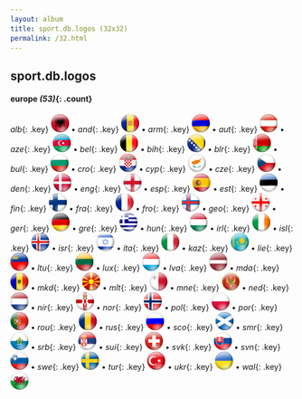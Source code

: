 ```yaml
---
layout: album
title: sport.db.logos (32x32)
permalink: /32.html
---
```



## sport.db.logos


#### europe _(53)_{: .count}

_alb_{: .key} ![alb](vendor/assets/images/logos/32x32/alb.png) • _and_{: .key} ![and](vendor/assets/images/logos/32x32/and.png) • _arm_{: .key} ![arm](vendor/assets/images/logos/32x32/arm.png) • _aut_{: .key} ![aut](vendor/assets/images/logos/32x32/aut.png) • _aze_{: .key} ![aze](vendor/assets/images/logos/32x32/aze.png) • _bel_{: .key} ![bel](vendor/assets/images/logos/32x32/bel.png) • _bih_{: .key} ![bih](vendor/assets/images/logos/32x32/bih.png) • _blr_{: .key} ![blr](vendor/assets/images/logos/32x32/blr.png) • _bul_{: .key} ![bul](vendor/assets/images/logos/32x32/bul.png) • _cro_{: .key} ![cro](vendor/assets/images/logos/32x32/cro.png) • _cyp_{: .key} ![cyp](vendor/assets/images/logos/32x32/cyp.png) • _cze_{: .key} ![cze](vendor/assets/images/logos/32x32/cze.png) • _den_{: .key} ![den](vendor/assets/images/logos/32x32/den.png) • _eng_{: .key} ![eng](vendor/assets/images/logos/32x32/eng.png) • _esp_{: .key} ![esp](vendor/assets/images/logos/32x32/esp.png) • _est_{: .key} ![est](vendor/assets/images/logos/32x32/est.png) • _fin_{: .key} ![fin](vendor/assets/images/logos/32x32/fin.png) • _fra_{: .key} ![fra](vendor/assets/images/logos/32x32/fra.png) • _fro_{: .key} ![fro](vendor/assets/images/logos/32x32/fro.png) • _geo_{: .key} ![geo](vendor/assets/images/logos/32x32/geo.png) • _ger_{: .key} ![ger](vendor/assets/images/logos/32x32/ger.png) • _gre_{: .key} ![gre](vendor/assets/images/logos/32x32/gre.png) • _hun_{: .key} ![hun](vendor/assets/images/logos/32x32/hun.png) • _irl_{: .key} ![irl](vendor/assets/images/logos/32x32/irl.png) • _isl_{: .key} ![isl](vendor/assets/images/logos/32x32/isl.png) • _isr_{: .key} ![isr](vendor/assets/images/logos/32x32/isr.png) • _ita_{: .key} ![ita](vendor/assets/images/logos/32x32/ita.png) • _kaz_{: .key} ![kaz](vendor/assets/images/logos/32x32/kaz.png) • _lie_{: .key} ![lie](vendor/assets/images/logos/32x32/lie.png) • _ltu_{: .key} ![ltu](vendor/assets/images/logos/32x32/ltu.png) • _lux_{: .key} ![lux](vendor/assets/images/logos/32x32/lux.png) • _lva_{: .key} ![lva](vendor/assets/images/logos/32x32/lva.png) • _mda_{: .key} ![mda](vendor/assets/images/logos/32x32/mda.png) • _mkd_{: .key} ![mkd](vendor/assets/images/logos/32x32/mkd.png) • _mlt_{: .key} ![mlt](vendor/assets/images/logos/32x32/mlt.png) • _mne_{: .key} ![mne](vendor/assets/images/logos/32x32/mne.png) • _ned_{: .key} ![ned](vendor/assets/images/logos/32x32/ned.png) • _nir_{: .key} ![nir](vendor/assets/images/logos/32x32/nir.png) • _nor_{: .key} ![nor](vendor/assets/images/logos/32x32/nor.png) • _pol_{: .key} ![pol](vendor/assets/images/logos/32x32/pol.png) • _por_{: .key} ![por](vendor/assets/images/logos/32x32/por.png) • _rou_{: .key} ![rou](vendor/assets/images/logos/32x32/rou.png) • _rus_{: .key} ![rus](vendor/assets/images/logos/32x32/rus.png) • _sco_{: .key} ![sco](vendor/assets/images/logos/32x32/sco.png) • _smr_{: .key} ![smr](vendor/assets/images/logos/32x32/smr.png) • _srb_{: .key} ![srb](vendor/assets/images/logos/32x32/srb.png) • _sui_{: .key} ![sui](vendor/assets/images/logos/32x32/sui.png) • _svk_{: .key} ![svk](vendor/assets/images/logos/32x32/svk.png) • _svn_{: .key} ![svn](vendor/assets/images/logos/32x32/svn.png) • _swe_{: .key} ![swe](vendor/assets/images/logos/32x32/swe.png) • _tur_{: .key} ![tur](vendor/assets/images/logos/32x32/tur.png) • _ukr_{: .key} ![ukr](vendor/assets/images/logos/32x32/ukr.png) • _wal_{: .key} ![wal](vendor/assets/images/logos/32x32/wal.png)
